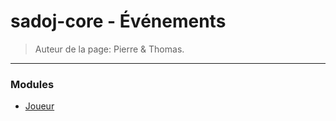# sadoj-core - Événements

> Auteur de la page: Pierre & Thomas.

---

### Modules

* [Joueur](life/dev/framework/sadoj-core/events/player.md)

